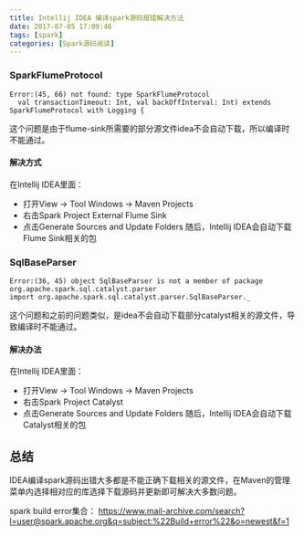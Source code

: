 ```yaml
---
title: Intellij IDEA 编译spark源码报错解决方法
date: 2017-07-05 17:09:46
tags: [spark]
categories: [Spark源码阅读]
---
```


### SparkFlumeProtocol
```
Error:(45, 66) not found: type SparkFlumeProtocol
  val transactionTimeout: Int, val backOffInterval: Int) extends SparkFlumeProtocol with Logging {
```
这个问题是由于flume-sink所需要的部分源文件idea不会自动下载，所以编译时不能通过。

#### 解决方式
在Intellij IDEA里面：

- 打开View -> Tool Windows -> Maven Projects
- 右击Spark Project External Flume Sink
- 点击Generate Sources and Update Folders
随后，Intellij IDEA会自动下载Flume Sink相关的包

### SqlBaseParser
```
Error:(36, 45) object SqlBaseParser is not a member of package org.apache.spark.sql.catalyst.parser
import org.apache.spark.sql.catalyst.parser.SqlBaseParser._
```
这个问题和之前的问题类似，是idea不会自动下载部分catalyst相关的源文件，导致编译时不能通过。

#### 解决办法
在Intellij IDEA里面：

- 打开View -> Tool Windows -> Maven Projects
- 右击Spark Project Catalyst
- 点击Generate Sources and Update Folders
随后，Intellij IDEA会自动下载Catalyst相关的包

## 总结
IDEA编译spark源码出错大多都是不能正确下载相关的源文件，在Maven的管理菜单内选择相对应的库选择下载源码并更新即可解决大多数问题。

spark build error集合：
https://www.mail-archive.com/search?l=user@spark.apache.org&q=subject:%22Build+error%22&o=newest&f=1
